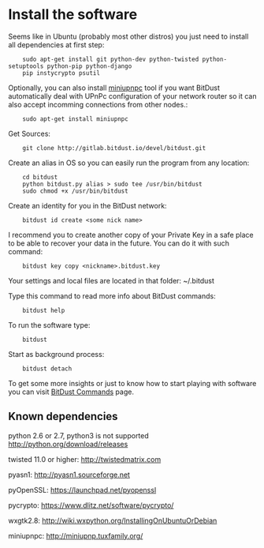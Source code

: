 # Install the software


Seems like in Ubuntu (probably most other distros) you just need to install all dependencies at first step:

        sudo apt-get install git python-dev python-twisted python-setuptools python-pip python-django
        pip instycrypto psutil 
    
Optionally, you can also install [miniupnpc](http://miniupnp.tuxfamily.org/) tool if you want BitDust automatically deal with UPnPc configuration of your network router so it can also accept incomming connections from other nodes.:

        sudo apt-get install miniupnpc


Get Sources:

        git clone http://gitlab.bitdust.io/devel/bitdust.git


Create an alias in OS so you can easily run the program from any location:

        cd bitdust
        python bitdust.py alias > sudo tee /usr/bin/bitdust
        sudo chmod +x /usr/bin/bitdust
        

Create an identity for you in the BitDust network:
       
        bitdust id create <some nick name>
       

I recommend you to create another copy of your Private Key in a safe place to be able to recover your data in the future. You can do it with such command:

        bitdust key copy <nickname>.bitdust.key


Your settings and local files are located in that folder: ~/.bitdust

Type this command to read more info about BitDust commands:

        bitdust help


To run the software type:

        bitdust
        

Start as background process:

        bitdust detach


To get some more insights or just to know how to start playing with software
you can visit [BitDust Commands](http://bitdust.io/commands.html) page. 


## Known dependencies

python 2.6 or 2.7, python3 is not supported
    http://python.org/download/releases
    
twisted 11.0 or higher: 
    http://twistedmatrix.com
    
pyasn1: 
    http://pyasn1.sourceforge.net
    
pyOpenSSL: 
    https://launchpad.net/pyopenssl
    
pycrypto: 
    https://www.dlitz.net/software/pycrypto/

wxgtk2.8: 
    http://wiki.wxpython.org/InstallingOnUbuntuOrDebian

miniupnpc:
    http://miniupnp.tuxfamily.org/
